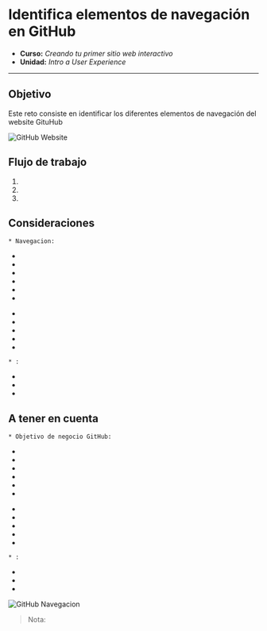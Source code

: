 # Identifica elementos de navegación en GitHub

* **Curso:** _Creando tu primer sitio web interactivo_
* **Unidad:** _Intro a User Experience_

***

## Objetivo

Este reto consiste en identificar los diferentes elementos de navegación del website GituHub

![GitHub Website](https://github.com/)

## Flujo de trabajo

1.

2.   

3.


## Consideraciones

```
* Navegacion:
```
*  

*  

*

*

*

*

  -
  -
  -
  -
  -

  ```
  * :
  ```

*

*

*



## A tener en cuenta

```
* Objetivo de negocio GitHub:
```
*  

*  

*

*

*

*

  -
  -
  -
  -
  -

  ```
  * :
  ```

*

*

*

![GitHub Navegacion](./images/dashboard.jpg)

  > Nota:
